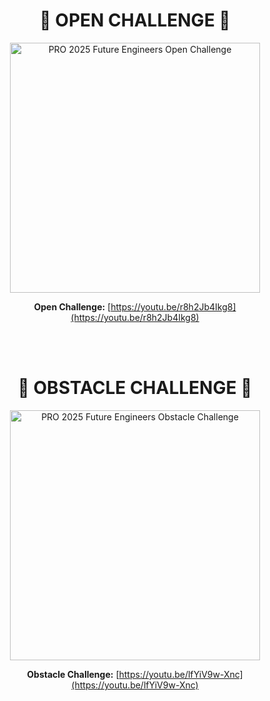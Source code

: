 <h1 align="center">🛑 OPEN CHALLENGE 🛑</h1>

<div align="center">
  <a href="https://youtu.be/r8h2Jb4Ikg8">
    <img src="https://github.com/user-attachments/assets/315a7229-3a37-4193-88a9-611c91593b16" alt="PRO 2025 Future Engineers Open Challenge" width="400" style="height:auto;" />
  </a>

**Open Challenge:**  [https://youtu.be/r8h2Jb4Ikg8](https://youtu.be/r8h2Jb4Ikg8)
</div>
<br>
<br>

<h1 align="center">🛑 OBSTACLE CHALLENGE 🛑</h1>

<div align="center">
  <a href="https://youtu.be/lfYiV9w-Xnc">
    <img src="https://github.com/user-attachments/assets/4ab6bc85-5d56-4461-a48d-413e835f8690" alt="PRO 2025 Future Engineers Obstacle Challenge" width="400" style="height:auto;" />
  </a>

**Obstacle Challenge:**  [https://youtu.be/lfYiV9w-Xnc](https://youtu.be/lfYiV9w-Xnc)
</div>

